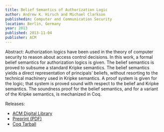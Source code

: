 ```yaml
---
title: Belief Semantics of Authorization Logic
author: Andrew K. Hirsch and Michael Clarkson
publishedin: Computer and Communication Security
location: Berlin, Germany
year: 2013
published: 2013-11-04
publisher: ACM
---
```


Abstract: Authorization logics have been used in the theory of computer security to reason about access control decisions.
In this work, a formal belief semantics for authorization logics is given.
The belief semantics is proved to subsume a standard Kripke semantics.
The belief semantics yields a direct representation of principals’ beliefs, without resorting to the technical machinery used in Kripke semantics.
A proof system is given for the logic; that system is proved sound with respect to the belief and Kripke semantics.
The soundness proof for the belief semantics, and for a variant of the Kripke semantics, is mechanized in Coq.

Releases:
- [ACM Digital Library](https://dl.acm.org/citation.cfm?id=2516667)
- [Preprint (PDF)](/publications/belief_semantics_authorization_logics.pdf)
- [Coq Tarball](/publications/focal.tar.gz)
